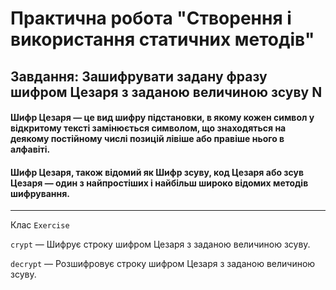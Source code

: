 # Практична робота "Створення і використання статичних методів"
## Завдання: Зашифрувати задану фразу шифром Цезаря з заданою величиною зсуву N
#### Шифр Цезаря — це вид шифру підстановки, в якому кожен символ у відкритому тексті замінюється символом, що знаходяться на деякому постійному числі позицій лівіше або правіше нього в алфавіті.
#### Шифр Цезаря, також відомий як Шифр зсуву, код Цезаря або зсув Цезаря — один з найпростіших і найбільш широко відомих методів шифрування.
--------------
Клас `Exercise`

`crypt` — Шифрує строку шифром Цезаря з заданою величиною зсуву.

`decrypt` — Розшифровує строку шифром Цезаря з заданою величиною зсуву.
